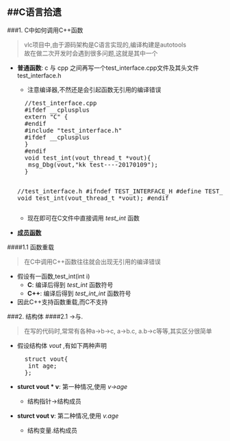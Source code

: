 ##C语言拾遗
---
###1. C中如何调用C++函数
>vlc项目中,由于源码架构是C语言实现的,编译构建是autotools   
>故在做二次开发时会遇到很多问题,这就是其中一个

* __普通函数__: c 与 cpp 之间再写一个test_interface.cpp文件及其头文件test_interface.h
  * 注意编译器,不然还是会引起函数无引用的编译错误

  <div class="sourceCode"><pre class="prettyprint">
    //test_interface.cpp
    #ifdef __cplusplus
    extern "C" {
    #endif
    #include "test_interface.h"
    #ifdef __cplusplus
    }
    #endif
    void test_int(vout_thread_t *vout){
     msg_Dbg(vout,"kk test----20170109");
    }
    
    //test_interface.h
    #ifndef TEST_INTERFACE_H
    #define TEST_INTERFACE_H
    void test_int(vout_thread_t *vout);
    #endif
  </pre></div>

  * 现在即可在C文件中直接调用 *test_int* 函数

* __[成员函数](http://cppblog.com/franksunny/archive/2007/11/29/37510.html)__

####1.1 函数重载

> 在C中调用C++函数往往就会出现无引用的编译错误

* 假设有一函数,test_int(int i)   
  * __C__: 编译后得到 *test_int* 函数符号  
  * __C++__: 编译后得到 *test_int_int* 函数符号  
* 因此C++支持函数重载,而C不支持

###2. 结构体
####2.1 ->与.
> 在写的代码时,常常有各种a->b->c, a->b.c, a.b->c等等,其实区分很简单

* 假设结构体 *vout* ,有如下两种声明

  <div class="sourceCode"><pre class="prettyprint">
    struct vout{
     int age;
    };
  </pre></div>

* __sturct vout * v__: 第一种情况,使用 *v->age*
  * 结构指针->结构成员

* __sturct vout v__: 第二种情况,使用 *v.age*
  * 结构变量.结构成员
